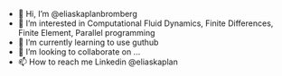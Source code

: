 - 👋 Hi, I’m @eliaskaplanbromberg
- 👀 I’m interested in Computational Fluid Dynamics, Finite Differences, Finite Element, Parallel programming
- 🌱 I’m currently learning to use guthub
- 💞️ I’m looking to collaborate on ...
- 📫 How to reach me Linkedin @eliaskaplan

<!---
eliaskaplanbromberg/eliaskaplanbromberg is a ✨ special ✨ repository because its `README.md` (this file) appears on your GitHub profile.
You can click the Preview link to take a look at your changes.
--->
